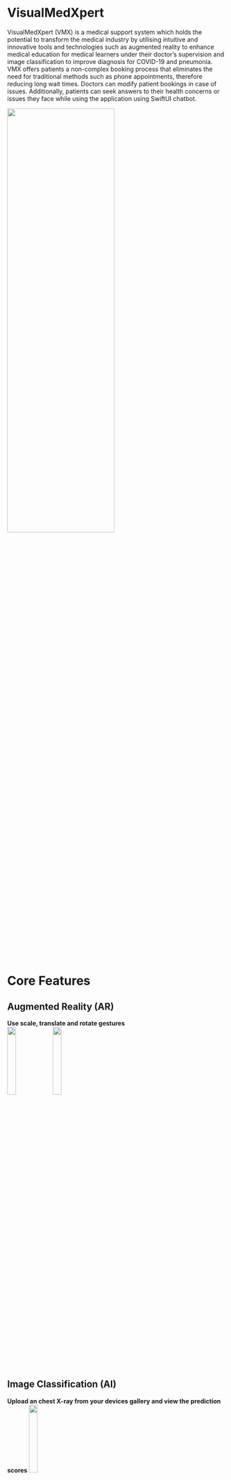 # VisualMedXpert

VisualMedXpert (VMX) is a medical support system which holds the potential to transform the medical industry by utilising intuitive and innovative tools and technologies such as augmented reality to enhance medical education for medical learners under their doctor’s supervision and image classification to improve diagnosis for COVID-19 and pneumonia. VMX offers patients a non-complex booking process that eliminates the need for traditional methods such as phone appointments, therefore reducing long wait times. Doctors can modify patient bookings in case of issues. Additionally, patients can seek answers to their health concerns or issues they face while using the application using SwiftUI chatbot.

<img src="https://user-images.githubusercontent.com/72807111/236783334-72e46d7d-6048-4a98-8ae4-11bc5bb4f5bf.png" width="70%" height="50%">

# Core Features

## Augmented Reality (AR)
**Use scale, translate and rotate gestures**<br>
<img src="https://user-images.githubusercontent.com/72807111/236780602-ed51351a-52f7-44cb-9426-a8f3146d018c.PNG" width="20%" height="20%">
<img src="https://user-images.githubusercontent.com/72807111/236780643-3994b843-fcbb-499f-97f9-72367ef9b0fc.PNG" width="20%" height="20%">

## Image Classification (AI)
**Upload an chest X-ray from your devices gallery and view the prediction scores**
<img src="https://user-images.githubusercontent.com/72807111/236780920-77788d2e-46e3-4361-83df-087e7870d163.PNG" width="20%" height="20%">

## Image Classification Datasets 
[COVID-19, Viral Pneumonia or Healthy](https://www.kaggle.com/datasets/pranavraikokte/covid19-image-dataset)<br>
[COVID-19 Postive or Negative](https://www.kaggle.com/datasets/mr3suvhro/covid-19-xray-image-dataset-with-huge-samples)

## Other features
- Patient Data Management
- Scan Booking Management
- SwiftUI Chatbot

## Technologies
### iOS Application
VisualMedXpert (VMX) was developed using Xcode, a development environment for IOS applications, using Swift as the programming language and SwiftUI as the framework.
### Backend
The RESTful APIs was developed using the Django framework in conjunction with the Python programming language, with the data being stored in an SQLite3 database. 

## Installation 
Install Xcode https://developer.apple.com/xcode/<br>
You can use the iOS simulators or connect your Apple device and build the application. Once the build has succeeded the application will be ready to use.<br>
The application will run on any iOS device with software version 16.4.1 or above.  

## Credits 
This project was created by Monisha Vadivelu. 



